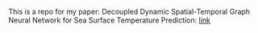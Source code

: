 This is a repo for my paper: Decoupled Dynamic Spatial-Temporal Graph Neural Network for Sea Surface Temperature Prediction: [link](https://ieeexplore.ieee.org/document/10955461)





